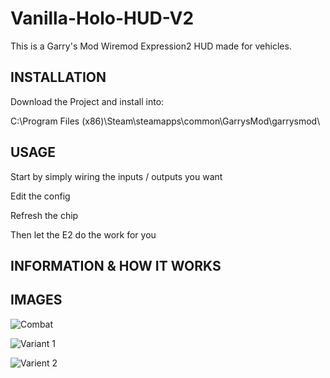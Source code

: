 # Vanilla-Holo-HUD-V2
This is a Garry's Mod Wiremod Expression2 HUD made for vehicles.

## INSTALLATION
Download the Project and install into:

C:\Program Files (x86)\Steam\steamapps\common\GarrysMod\garrysmod\

## USAGE

Start by simply wiring the inputs / outputs you want

Edit the config

Refresh the chip

Then let the E2 do the work for you

## INFORMATION & HOW IT WORKS


## IMAGES
![Combat](https://steamuserimages-a.akamaihd.net/ugc/1288542787665709048/EC3AB25E602D417E3938CC9F620B8C5DBF653D66/)

![Variant 1](https://steamuserimages-a.akamaihd.net/ugc/1174824798821306798/A330DD490D5C1642968F6E24861466168481D331/)

![Varient 2](https://steamuserimages-a.akamaihd.net/ugc/1174824798821306660/C4D30618E565B8E44776774F7EFFE579C1224C72/)
